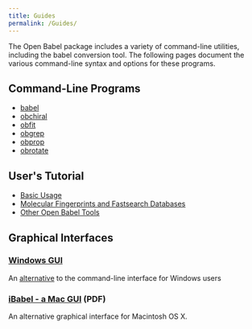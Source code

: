 ```yaml
---
title: Guides
permalink: /Guides/
---
```


The Open Babel package includes a variety of command-line utilities, including the babel conversion tool. The following pages document the various command-line syntax and options for these programs.

Command-Line Programs
---------------------

-   [babel](/babel "wikilink")
-   [obchiral](/obchiral "wikilink")
-   [obfit](/obfit "wikilink")
-   [obgrep](/obgrep "wikilink")
-   [obprop](/obprop "wikilink")
-   [obrotate](/obrotate "wikilink")

User's Tutorial
---------------

-   [Basic Usage](/Tutorial:Basic_Usage "wikilink")
-   [Molecular Fingerprints and Fastsearch Databases](/Tutorial:Fingerprints "wikilink")
-   [Other Open Babel Tools](/Tutorial:Other_Tools "wikilink")

Graphical Interfaces
--------------------

### [Windows GUI](/Windows_GUI "wikilink")

An [alternative](/Windows_GUI "wikilink") to the command-line interface for Windows users

### [iBabel - a Mac GUI](http://openbabel.sourceforge.net/iBabel.pdf) (PDF)

An alternative graphical interface for Macintosh OS X.